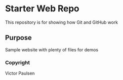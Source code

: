 # Starter Web Repo

This repository is for showing how Git and GitHub work

## Purpose

Sample website with plenty of files for demos

### Copyright

Victor Paulsen